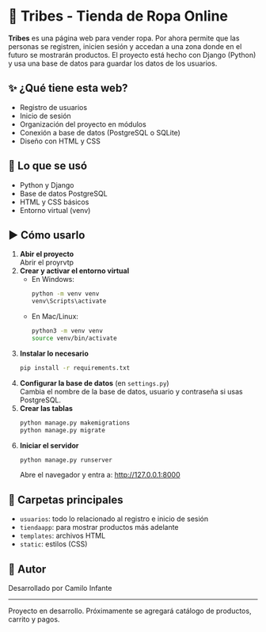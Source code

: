# 👕 Tribes - Tienda de Ropa Online

**Tribes** es una página web para vender ropa. Por ahora permite que las personas se registren, inicien sesión y accedan a una zona donde en el futuro se mostrarán productos. El proyecto está hecho con Django (Python) y usa una base de datos para guardar los datos de los usuarios.

## ✨ ¿Qué tiene esta web?

- Registro de usuarios  
- Inicio de sesión  
- Organización del proyecto en módulos  
- Conexión a base de datos (PostgreSQL o SQLite)  
- Diseño con HTML y CSS  

## 🧰 Lo que se usó

- Python y Django  
- Base de datos PostgreSQL  
- HTML y CSS básicos  
- Entorno virtual (venv)  

## ▶️ Cómo usarlo

1. **Abir el proyecto**  
   Abrir el proyrvtp
2. **Crear y activar el entorno virtual**  
   - En Windows:  
     ```bash
     python -m venv venv
     venv\Scripts\activate
     ```  
   - En Mac/Linux:  
     ```bash
     python3 -m venv venv
     source venv/bin/activate
     ```
3. **Instalar lo necesario**  
   ```bash
   pip install -r requirements.txt
   ```
4. **Configurar la base de datos** (en `settings.py`)  
   Cambia el nombre de la base de datos, usuario y contraseña si usas PostgreSQL.
5. **Crear las tablas**  
   ```bash
   python manage.py makemigrations
   python manage.py migrate
   ```
6. **Iniciar el servidor**  
   ```bash
   python manage.py runserver
   ```  
   Abre el navegador y entra a: http://127.0.0.1:8000

## 📁 Carpetas principales

- `usuarios`: todo lo relacionado al registro e inicio de sesión  
- `tiendaapp`: para mostrar productos más adelante  
- `templates`: archivos HTML  
- `static`: estilos (CSS)  

## 👤 Autor

Desarrollado por Camilo Infante  


---

Proyecto en desarrollo. Próximamente se agregará catálogo de productos, carrito y pagos.
